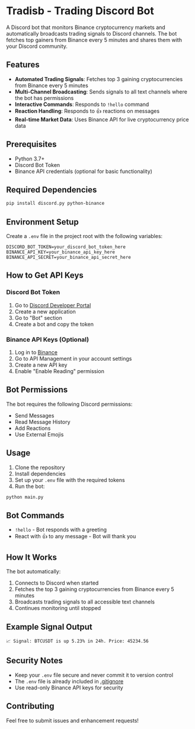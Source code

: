 # Tradisb - Trading Discord Bot

A Discord bot that monitors Binance cryptocurrency markets and automatically broadcasts trading signals to Discord channels. The bot fetches top gainers from Binance every 5 minutes and shares them with your Discord community.

## Features

- **Automated Trading Signals**: Fetches top 3 gaining cryptocurrencies from Binance every 5 minutes
- **Multi-Channel Broadcasting**: Sends signals to all text channels where the bot has permissions
- **Interactive Commands**: Responds to `!hello` command
- **Reaction Handling**: Responds to 👍 reactions on messages
- **Real-time Market Data**: Uses Binance API for live cryptocurrency price data

## Prerequisites

- Python 3.7+
- Discord Bot Token
- Binance API credentials (optional for basic functionality)

## Required Dependencies

```bash
pip install discord.py python-binance
```

## Environment Setup

Create a `.env` file in the project root with the following variables:

```env
DISCORD_BOT_TOKEN=your_discord_bot_token_here
BINANCE_API_KEY=your_binance_api_key_here
BINANCE_API_SECRET=your_binance_api_secret_here
```

## How to Get API Keys

### Discord Bot Token
1. Go to [Discord Developer Portal](https://discord.com/developers/applications)
2. Create a new application
3. Go to "Bot" section
4. Create a bot and copy the token

### Binance API Keys (Optional)
1. Log in to [Binance](https://www.binance.com/)
2. Go to API Management in your account settings
3. Create a new API key
4. Enable "Enable Reading" permission

## Bot Permissions

The bot requires the following Discord permissions:
- Send Messages
- Read Message History
- Add Reactions
- Use External Emojis

## Usage

1. Clone the repository
2. Install dependencies
3. Set up your `.env` file with the required tokens
4. Run the bot:

```bash
python main.py
```

## Bot Commands

- `!hello` - Bot responds with a greeting
- React with 👍 to any message - Bot will thank you

## How It Works

The bot automatically:
1. Connects to Discord when started
2. Fetches the top 3 gaining cryptocurrencies from Binance every 5 minutes
3. Broadcasts trading signals to all accessible text channels
4. Continues monitoring until stopped

## Example Signal Output

```
📈 Signal: BTCUSDT is up 5.23% in 24h. Price: 45234.56
```

## Security Notes

- Keep your `.env` file secure and never commit it to version control
- The `.env` file is already included in [.gitignore](.gitignore)
- Use read-only Binance API keys for security

## Contributing

Feel free to submit issues and enhancement requests!